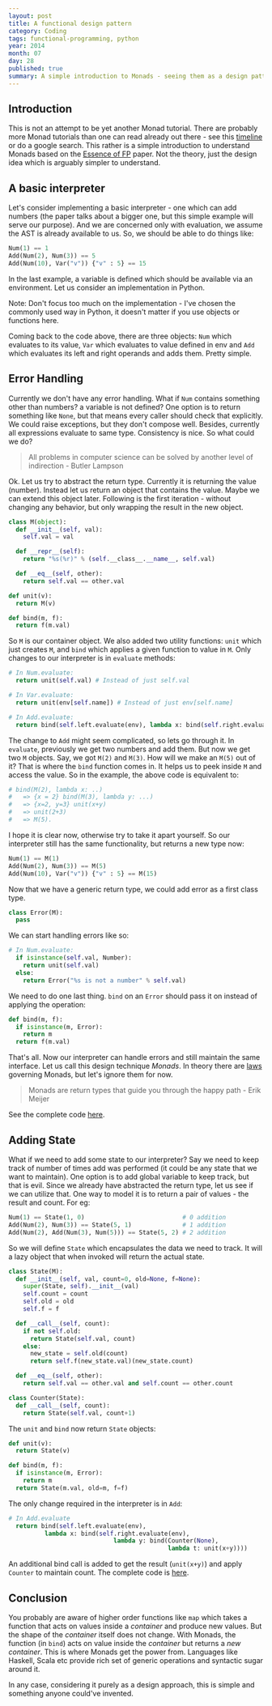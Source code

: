 ```yaml
---
layout: post
title: A functional design pattern
category: Coding
tags: functional-programming, python
year: 2014
month: 07
day: 28
published: true
summary: A simple introduction to Monads - seeing them as a design pattern without going through the theory.
---
```


Introduction
------------

This is not an attempt to be yet another Monad tutorial. There are probably more Monad tutorials than one can read already out there - see this [timeline](http://www.haskell.org/haskellwiki/Monad_tutorials_timeline) or do a google search. This rather is a simple introduction to understand Monads based on the [Essence of FP](http://homepages.inf.ed.ac.uk/wadler/papers/essence/essence.ps) paper. Not the theory, just the design idea which is arguably simpler to understand.

A basic interpreter
-------------------

Let's consider implementing a basic interpreter - one which can add numbers (the paper talks about a bigger one, but this simple example will serve our purpose). And we are concerned only with evaluation, we assume the AST is already available to us. So, we should be able to do things like:

```python
Num(1) == 1
Add(Num(2), Num(3)) == 5
Add(Num(10), Var("v")) {"v" : 5} == 15
```

In the last example, a variable is defined which should be available via an environment. Let us consider an implementation in Python.

<script src="https://gist.github.com/amitdev/200bd0bc38a503ed5d73/6df6227018ae357cb10c0b98b8dbadb7ca53d1fc.js"></script>

Note: Don't focus too much on the implementation - I've chosen the commonly used way in Python, it doesn't matter if you use objects or functions here.

Coming back to the code above, there are three objects: ``Num`` which evaluates to its value, ``Var`` which evaluates to value defined in env and ``Add`` which evaluates its left and right operands and adds them. Pretty simple.

Error Handling
--------------

Currently we don't have any error handling. What if ``Num`` contains something other than numbers? a variable is not defined? One option is to return something like ``None``, but that means every caller should check that explicitly. We could raise exceptions, but they don't compose well. Besides, currently all expressions evaluate to same type. Consistency is nice. So what could we do?

> All problems in computer science can be solved by another level of indirection - Butler Lampson

Ok. Let us try to abstract the return type. Currently it is returning the value (number). Instead let us return an object that contains the value. Maybe we can extend this object later. Following is the first iteration - without changing any behavior, but only wrapping the result in the new object.

```python
class M(object):
  def __init__(self, val):
    self.val = val

  def __repr__(self):
    return "%s(%r)" % (self.__class__.__name__, self.val)

  def __eq__(self, other):
    return self.val == other.val

def unit(v):
  return M(v)

def bind(m, f):
  return f(m.val) 
```

So ``M`` is our container object. We also added two utility functions: ``unit`` which just creates ``M``, and ``bind`` which applies a given function to value in ``M``. Only changes to our interpreter is in ``evaluate`` methods:

```python
# In Num.evaluate:
  return unit(self.val) # Instead of just self.val

# In Var.evaluate:
  return unit(env[self.name]) # Instead of just env[self.name]

# In Add.evaluate:
  return bind(self.left.evaluate(env), lambda x: bind(self.right.evaluate(env), lambda y: unit(x+y)))
```

The change to ``Add`` might seem complicated, so lets go through it. In ``evaluate``, previously we get two numbers and add them. But now we get two ``M`` objects. Say, we got ``M(2)`` and ``M(3)``. How will we make an ``M(5)`` out of it? That is where the ``bind`` function comes in. It helps us to peek inside ``M`` and access the value. So in the example, the above code is equivalent to:

```python
# bind(M(2), lambda x: ..)
#	=> {x = 2} bind(M(3), lambda y: ...)
#	=> {x=2, y=3} unit(x+y) 
#	=> unit(2+3) 
#	=> M(5). 
```

I hope it is clear now, otherwise try to take it apart yourself. So our interpreter still has the same functionality, but returns a new type now:

```python
Num(1) == M(1)
Add(Num(2), Num(3)) == M(5)
Add(Num(10), Var("v")) {"v" : 5} == M(15)
```

Now that we have a generic return type, we could add error as a first class type.

```python
class Error(M):
  pass 
```

We can start handling errors like so:

```python
# In Num.evaluate:
  if isinstance(self.val, Number):
    return unit(self.val)
  else:
    return Error("%s is not a number" % self.val) 
```

We need to do one last thing. ``bind`` on an ``Error`` should pass it on instead of applying the operation:

```python
def bind(m, f):
  if isinstance(m, Error):
    return m
  return f(m.val) 
```

That's all. Now our interpreter can handle errors and still maintain the same interface. Let us call this design technique *Monads*. In theory there are [laws](http://en.wikipedia.org/wiki/Monad_%28functional_programming%29#Monad_laws) governing Monads, but let's ignore them for now.

> Monads are return types that guide you through the happy path - Erik Meijer

See the complete code [here](https://gist.github.com/amitdev/200bd0bc38a503ed5d73/d1cb471cf4809d3112363720b2baf50a748e842b). 

Adding State
------------

What if we need to add some state to our interpreter? Say we need to keep track of number of times add was performed (it could be any state that we want to maintain). One option is to add global variable to keep track, but that is evil. Since we already have abstracted the return type, let us see if we can utilize that. One way to model it is to return a pair of values - the result and count. For eg:

```python
Num(1) == State(1, 0)                           # 0 addition
Add(Num(2), Num(3)) == State(5, 1)              # 1 addition
Add(Num(2), Add(Num(3), Num(5))) == State(5, 2) # 2 addition
```

So we will define ``State`` which encapsulates the data we need to track. It will a lazy object that when invoked will return the actual state.

```python
class State(M):
  def __init__(self, val, count=0, old=None, f=None):
    super(State, self).__init__(val)
    self.count = count
    self.old = old
    self.f = f

  def __call__(self, count):
    if not self.old:
      return State(self.val, count)
    else:
      new_state = self.old(count)
      return self.f(new_state.val)(new_state.count)

  def __eq__(self, other):
    return self.val == other.val and self.count == other.count

class Counter(State):
  def __call__(self, count):
    return State(self.val, count+1)
```

The ``unit`` and ``bind`` now return ``State`` objects:

```python
def unit(v):
  return State(v)

def bind(m, f):
  if isinstance(m, Error):
    return m
  return State(m.val, old=m, f=f)
```

The only change required in the interpreter is in ``Add``:

```python
# In Add.evaluate
  return bind(self.left.evaluate(env),
	      lambda x: bind(self.right.evaluate(env),
                             lambda y: bind(Counter(None), 
                                            lambda t: unit(x+y))))
```

An additional bind call is added to get the result (``unit(x+y)``) and apply ``Counter`` to maintain count. The complete code is [here](https://gist.github.com/amitdev/200bd0bc38a503ed5d73).

Conclusion
----------

You probably are aware of higher order functions like ``map`` which takes a function that acts on values inside a *container* and produce new values. But the shape of the *container* itself does not change. With Monads, the function (in ``bind``) acts on value inside the *container* but returns a *new container*. This is where Monads get the power from. Languages like Haskell, Scala etc provide rich set of generic operations and syntactic sugar around it.

In any case, considering it purely as a design approach, this is simple and something anyone could've invented.
